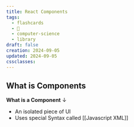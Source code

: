 ```yaml
---
title: React Components
tags:
  - flashcards
  - 🌱
  - computer-science
  - library
draft: false
creation: 2024-09-05
updated: 2024-09-05
cssclasses: 
---
```


## What is Components

**What is a Component**
↓
- An isolated piece of UI
- Uses special Syntax called [[Javascript XML]]
<!--SR:!2024-12-31,15,290-->
